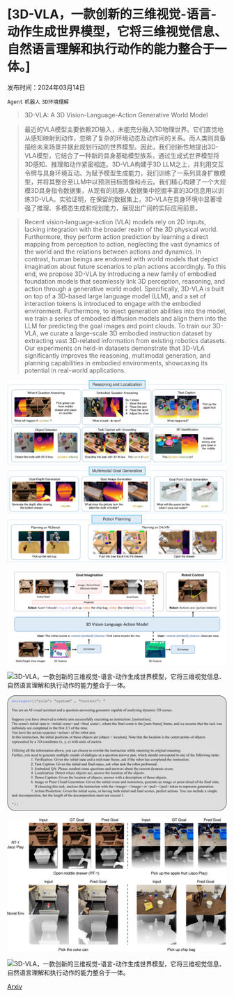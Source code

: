 # [3D-VLA，一款创新的三维视觉-语言-动作生成世界模型，它将三维视觉信息、自然语言理解和执行动作的能力整合于一体。]

发布时间：2024年03月14日

`Agent` `机器人` `3D环境理解`

> 3D-VLA: A 3D Vision-Language-Action Generative World Model

> 最近的VLA模型主要依赖2D输入，未能充分融入3D物理世界。它们直觉地从感知映射到动作，忽略了复杂的环境动态及动作间的关系。而人类则具备描绘未来场景并据此规划行动的世界模型。因此，我们创新性地提出3D-VLA模型，它结合了一种新的具身基础模型族系，通过生成式世界模型将3D感知、推理和动作紧密相连。3D-VLA构建于3D LLM之上，并利用交互令牌与具身环境互动。为赋予模型生成能力，我们训练了一系列具身扩散模型，并将其整合至LLM中以预测目标图像和点云。我们精心构建了一个大规模3D具身指令数据集，从现有的机器人数据集中挖掘丰富的3D信息用以训练3D-VLA。实验证明，在保留的数据集上，3D-VLA在具身环境中显著增强了推理、多模态生成和规划能力，展现出广阔的实际应用前景。

> Recent vision-language-action (VLA) models rely on 2D inputs, lacking integration with the broader realm of the 3D physical world. Furthermore, they perform action prediction by learning a direct mapping from perception to action, neglecting the vast dynamics of the world and the relations between actions and dynamics. In contrast, human beings are endowed with world models that depict imagination about future scenarios to plan actions accordingly. To this end, we propose 3D-VLA by introducing a new family of embodied foundation models that seamlessly link 3D perception, reasoning, and action through a generative world model. Specifically, 3D-VLA is built on top of a 3D-based large language model (LLM), and a set of interaction tokens is introduced to engage with the embodied environment. Furthermore, to inject generation abilities into the model, we train a series of embodied diffusion models and align them into the LLM for predicting the goal images and point clouds. To train our 3D-VLA, we curate a large-scale 3D embodied instruction dataset by extracting vast 3D-related information from existing robotics datasets. Our experiments on held-in datasets demonstrate that 3D-VLA significantly improves the reasoning, multimodal generation, and planning capabilities in embodied environments, showcasing its potential in real-world applications.

![3D-VLA，一款创新的三维视觉-语言-动作生成世界模型，它将三维视觉信息、自然语言理解和执行动作的能力整合于一体。](../../../paper_images/2403.09631/x1.png)

![3D-VLA，一款创新的三维视觉-语言-动作生成世界模型，它将三维视觉信息、自然语言理解和执行动作的能力整合于一体。](../../../paper_images/2403.09631/x2.png)

![3D-VLA，一款创新的三维视觉-语言-动作生成世界模型，它将三维视觉信息、自然语言理解和执行动作的能力整合于一体。](../../../paper_images/2403.09631/x3.png)

![3D-VLA，一款创新的三维视觉-语言-动作生成世界模型，它将三维视觉信息、自然语言理解和执行动作的能力整合于一体。](../../../paper_images/2403.09631/x4.png)

![3D-VLA，一款创新的三维视觉-语言-动作生成世界模型，它将三维视觉信息、自然语言理解和执行动作的能力整合于一体。](../../../paper_images/2403.09631/x5.png)

![3D-VLA，一款创新的三维视觉-语言-动作生成世界模型，它将三维视觉信息、自然语言理解和执行动作的能力整合于一体。](../../../paper_images/2403.09631/x6.png)

[Arxiv](https://arxiv.org/abs/2403.09631)